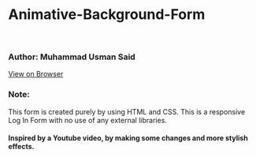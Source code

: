# Animative-Background-Form
<br>
<h3>Author: Muhammad Usman Said</h3>
<a href="https://usmansaid54.github.io/Animative-Background-Form/">View on Browser</a>
<h3>Note:</h3>
<p>This form is created purely by using HTML and CSS. This is a responsive Log In Form with no use of any external libraries.</p>
<h4>Inspired by a Youtube video, by making some changes and more stylish effects.</h4>
